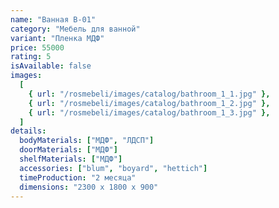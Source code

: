 ```yaml
---
name: "Ванная В-01"
category: "Мебель для ванной"
variant: "Пленка МДФ"
price: 55000
rating: 5
isAvailable: false
images:
  [
    { url: "/rosmebeli/images/catalog/bathroom_1_1.jpg" },
    { url: "/rosmebeli/images/catalog/bathroom_1_2.jpg" },
    { url: "/rosmebeli/images/catalog/bathroom_1_3.jpg" },
  ]
details:
  bodyMaterials: ["МДФ", "ЛДСП"]
  doorMaterials: ["МДФ"]
  shelfMaterials: ["МДФ"]
  accessories: ["blum", "boyard", "hettich"]
  timeProduction: "2 месяца"
  dimensions: "2300 х 1800 х 900"
---
```


